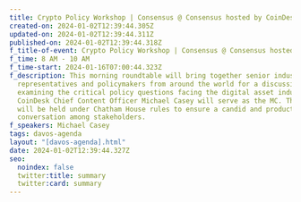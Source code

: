```yaml
---
title: Crypto Policy Workshop | Consensus @ Consensus hosted by CoinDesk
created-on: 2024-01-02T12:39:44.305Z
updated-on: 2024-01-02T12:39:44.311Z
published-on: 2024-01-02T12:39:44.318Z
f_title-of-event: Crypto Policy Workshop | Consensus @ Consensus hosted by CoinDesk
f_time: 8 AM - 10 AM
f_time-start: 2024-01-16T07:00:44.323Z
f_description: This morning roundtable will bring together senior industry
  representatives and policymakers from around the world for a discussion
  examining the critical policy questions facing the digital asset industry.
  CoinDesk Chief Content Officer Michael Casey will serve as the MC. The event
  will be held under Chatham House rules to ensure a candid and productive
  conversation among stakeholders.
f_speakers: Michael Casey
tags: davos-agenda
layout: "[davos-agenda].html"
date: 2024-01-02T12:39:44.327Z
seo:
  noindex: false
  twitter:title: summary
  twitter:card: summary
---
```

